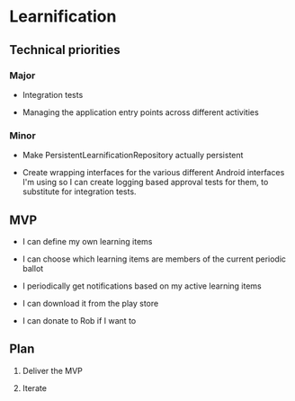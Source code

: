 # Learnification

## Technical priorities

### Major

- Integration tests

- Managing the application entry points across different activities

### Minor

- Make PersistentLearnificationRepository actually persistent

- Create wrapping interfaces for the various different Android interfaces I'm using so I can create
  logging based approval tests for them, to substitute for integration tests.

## MVP

- I can define my own learning items

- I can choose which learning items are members of the current periodic ballot

- I periodically get notifications based on my active learning items

- I can download it from the play store

- I can donate to Rob if I want to

## Plan

1. Deliver the MVP

2. Iterate
